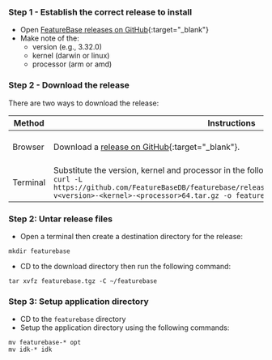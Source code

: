 ### Step 1 - Establish the correct release to install

* Open [FeatureBase releases on GitHub](https://github.com/FeatureBaseDB/FeatureBase/releases){:target="_blank"}
* Make note of the:
  * version (e.g., 3.32.0)
  * kernel (darwin or linux)
  * processor (arm or amd)

### Step 2 - Download the release

There are two ways to download the release:

| Method | Instructions | Destination |
|---|---|---|
| Browser | Download a [release on GitHub](https://github.com/FeatureBaseDB/FeatureBase/releases){:target="_blank"}. | Default downloads directory |
| Terminal | Substitute the version, kernel and processor in the following command:<br/>`curl -L https://github.com/FeatureBaseDB/featurebase/releases/download/v<version>/featurebase-v<version>-<kernel>-<processor>64.tar.gz -o featurebase.tgz` | featurebase.tgz |

### Step 2: Untar release files

* Open a terminal then create a destination directory for the release:

```
mkdir featurebase
```

* CD to the download directory then run the following command:

```
tar xvfz featurebase.tgz -C ~/featurebase
```

### Step 3: Setup application directory

* CD to the `featurebase` directory
* Setup the application directory using the following commands:

```
mv featurebase-* opt
mv idk-* idk
```
